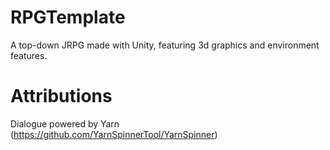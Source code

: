 # RPGTemplate
A top-down JRPG made with Unity, featuring 3d graphics and environment features.

# Attributions
Dialogue powered by Yarn (https://github.com/YarnSpinnerTool/YarnSpinner)